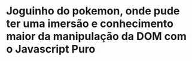 # Joguinho do pokemon, onde pude ter uma imersão e conhecimento maior da manipulação da DOM com o Javascript Puro
